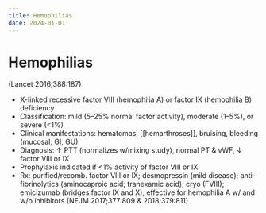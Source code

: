 ```yaml
---
title: Hemophilias
date: 2024-01-01
---
```

# Hemophilias

(Lancet 2016;388:187)

* X-linked recessive factor VIII (hemophilia A) or factor IX (hemophilia B) deficiency
* Classification: mild (5–25% normal factor activity), moderate (1–5%), or severe (<1%)
* Clinical manifestations: hematomas, [[hemarthroses]], bruising, bleeding (mucosal, GI, GU)
* Diagnosis: ↑ PTT (normalizes w/mixing study), normal PT & vWF, ↓ factor VIII or IX
* Prophylaxis indicated if <1% activity of factor VIII or IX
* Rx: purified/recomb. factor VIII or IX; desmopressin (mild disease); anti-fibrinolytics (aminocaproic acid; tranexamic acid); cryo (FVIII); emicizumab (bridges factor IX and X), effective for hemophilia A w/ and w/o inhibitors (NEJM 2017;377:809 & 2018;379:811)
